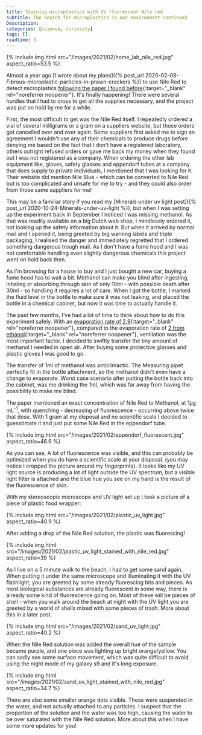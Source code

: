 ```yaml
---
title: Staining microplastics with UV fluorescent Nile red
subtitle: The search for microplastics in our environment continued
Description:
categories: [science, curiosity]
tags: []
readtime: 5
---
```


{% include img.html src="/images/2021/02/home_lab_nile_red.jpg" aspect_ratio=53.5 %}

Almost a year ago [I wrote about my plans]({% post_url 2020-02-08-Fibrous-microplastic-particles-in-prawn-crackers %}) to use Nile Red to detect microplastics [following the paper I found before](https://pearl.plymouth.ac.uk/bitstream/handle/10026.1/10621/Lost%2C%20but%20found%20with%20Nile%20red.pdf){:target="_blank" rel="noreferrer noopener"}. It's finally happening! There were several hurdles that I had to cross to get all the supplies necessary, and the project was put on hold by me for a while.

First, the most difficult to get was the Nile Red itself. I repeatedly ordered a vial of several milligrams or a gram on a suppliers website, but those orders got cancelled over and over again. Some suppliers first asked me to sign an agreement I wouldn't use any of their chemicals to produce drugs before denying me based on the fact that I don't have a registered laboratory, others outright refused orders or gave me back my money when they found out I was not registered as a company. When ordering the other lab equipment like, gloves, safety glasses and eppendorf tubes at a company that does supply to private individuals, I mentioned that I was looking for it. Their website did mention Nile Blue - which can be converted to Nile Red but is too complicated and unsafe for me to try - and they could also order from those same suppliers for me!

This may be a familiar story if you read my [Minerals under uv light post]({% post_url 2020-10-24-Minerals-under-uv-light %}), but when I was setting up the experiment back in September I noticed I was missing methanol. As that was readily available on a big Dutch web shop, I mindlessly ordered it, not looking up the safety information about it. But when it arrived by normal mail and I opened it, being greeted by big warning labels and triple packaging, I realised the danger and immediately regretted that I ordered something dangerous trough mail. As I don't have a fume hood and I was not comfortable handling even slightly dangerous chemicals this project went on hold back then.

As I'm browsing for a house to buy and I just bought a new car, buying a fume hood has to wait a bit. Methanol can make you blind after ingesting, inhaling or absorbing through skin of only 10ml - with possible death after 30ml - so handling it requires a lot of care. When I got the bottle, I marked the fluid level in the bottle to make sure it was not leaking, and placed the bottle in a chemical cabinet, but now it was time to actually handle it.

The past few months, I've had a lot of time to think about how to do this experiment safely. With an [evaporation rate of 2.9](https://ww3.arb.ca.gov/db/solvents/solvent_pages/alcohols-html/methanol.htm){:target="_blank" rel="noreferrer noopener"}, compared to the evaporation rate of [2 from ethanol](https://ww3.arb.ca.gov/db/solvents/solvent_pages/alcohols-html/ethanol.htm){:target="_blank" rel="noreferrer noopener"}, ventilation was the most important factor. I decided to swiftly transfer the tiny amount of methanol I needed in open air. After buying some protective glasses and plastic gloves I was good to go.

The transfer of 1ml of methanol was anticlimactic. The Measuring pipet perfectly fit in the bottle attachment, so the methanol didn't even have a change to evaporate. Worst case scenario after putting the bottle back into the cabinet, was me drinking the 1ml, which was far away from having the possibility to make me blind.

The paper mentioned an exact concentration of Nile Red to Methanol, at 1µg mL<sup>-1</sup>, with quenching - decreasing of fluorescence - occurring above twice that dose. With 1 gram at my disposal and no scientific scale I decided to guesstimate it and just put some Nile Red in the eppendorf tube.

{% include img.html src="/images/2021/02/eppendorf_fluorescent.jpg" aspect_ratio=46.9 %}

As you can see, A lot of fluorescence was visible, and this can probably be optimized when you do have a scientific scale at your disposal. (you may notice I cropped the picture around my fingerprints). It looks like my UV light source is producing a lot of light outside the UV spectrum, but a visible light filter is attached and the blue hue you see on my hand is the result of the fluorescence of skin.

With my stereoscopic microscope and UV light set up I took a picture of a piece of plastic food wrapper:

{% include img.html src="/images/2021/02/plastic_uv_light.jpg" aspect_ratio=40.9 %}

After adding a drop of the Nile Red solution, the plastic was fluorescing!

{% include img.html src="/images/2021/02/plastic_uv_light_stained_with_nile_red.jpg" aspect_ratio=39 %}

As I live on a 5 minute walk to the beach, I had to get some sand again. When putting it under the same microscope and illuminating it with the UV flashlight, you are greeted by some already fluorescing bits and pieces. As most biological substances are already fluorescent in some way, there is already some kind of fluorescence going on. Most of these will be pieces of shell - when you walk around the beach at night with the UV light you are greeted by a world of shells mixed with some pieces of trash. More about this in a later post.

{% include img.html src="/images/2021/02/sand_uv_light.jpg" aspect_ratio=40.2 %}

When the Nile Red solution was added the overall hue of the sample became purple, and one piece was lighting up bright orange/yellow. You can sadly see some surface movement, which was quite difficult to avoid using the night mode of my galaxy s9 and it's long exposure. 

{% include img.html src="/images/2021/02/sand_uv_light_stained_with_nile_red.jpg" aspect_ratio=34.7 %}

There are also some smaller orange dots visible. These were suspended in the water, and not actually attached to any particles. I suspect that the proportion of the solution and the water was too high, causing the water to be over saturated with the Nile Red solution. More about this when I have some more updates for you!
